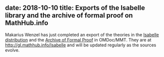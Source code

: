 date: 2018-10-10
title: Exports of the Isabelle library and the archive of formal proof on MathHub.info
---
Makarius Wenzel has just completed an export of the theories in the [Isabelle distribution](https://isabelle.in.tum.de/) and  the [Archive of Formal Proof](https://www.isa-afp.org/) in OMDoc/MMT. They are at http://gl.mathhub.info/Isabelle and will be updated regularly as the sources evolve. 
